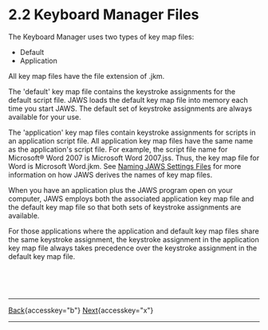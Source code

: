 # 2.2 Keyboard Manager Files

The Keyboard Manager uses two types of key map files:

- Default
- Application

All key map files have the file extension of .jkm.

The \'default\' key map file contains the keystroke assignments for the
default script file. JAWS loads the default key map file into memory
each time you start JAWS. The default set of keystroke assignments are
always available for your use.

The \'application\' key map files contain keystroke assignments for
scripts in an application script file. All application key map files
have the same name as the application\'s script file. For example, the
script file name for Microsoft® Word 2007 is Microsoft Word 2007.jss.
Thus, the key map file for Word is Microsoft Word.jkm. See [Naming JAWS
Settings Files](Appendix_D.htm) for more information on how JAWS derives
the names of key map files.

When you have an application plus the JAWS program open on your
computer, JAWS employs both the associated application key map file and
the default key map file so that both sets of keystroke assignments are
available.

For those applications where the application and default key map files
share the same keystroke assignment, the keystroke assignment in the
application key map file always takes precedence over the keystroke
assignment in the default key map file.

 

 

  ---------------------------------------------------------- -- -------------------------------------------------------------
  [Back](javascript:window.history.go(-1);){accesskey="b"}      [Next](02-3_KeyboardManagerLeftHandPane.htm){accesskey="x"}
  ---------------------------------------------------------- -- -------------------------------------------------------------
